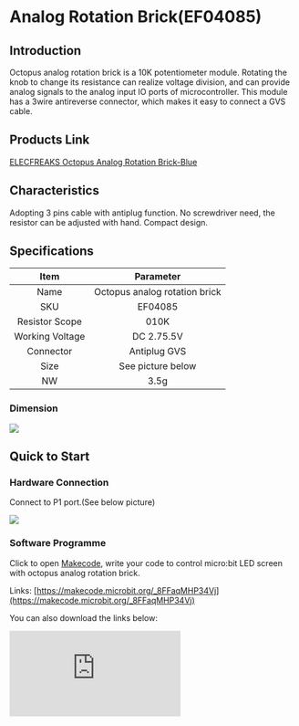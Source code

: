 ﻿# Analog Rotation Brick(EF04085)

## Introduction

Octopus analog rotation brick is a 10K potentiometer module. Rotating the knob to change its resistance can realize voltage division, and can provide analog signals to the analog input IO ports of microcontroller. This module has a 3wire antireverse connector, which makes it easy to connect a GVS cable.

## Products Link

[ELECFREAKS Octopus Analog Rotation Brick-Blue](https://shop.elecfreaks.com/products/elecfreaks-octopus-analog-rotation-brick-blue?_pos=1&_sid=d76e1f7cf&_ss=r)

## Characteristics

 Adopting 3 pins cable with antiplug function.
 No screwdriver need, the resistor can be adjusted with hand.
 Compact design.

## Specifications


Item | Parameter
:-: | :-:
Name|Octopus analog rotation brick
SKU|EF04085
Resistor Scope|010K
Working Voltage|DC 2.75.5V
Connector|Antiplug GVS
Size|See picture below
NW|3.5g

### Dimension
![](https://wiki-media-ef.oss-cn-hongkong.aliyuncs.com//images/X0thNO5.png)

## Quick to Start


### Hardware Connection
Connect  to P1 port.(See below picture)

![](https://wiki-media-ef.oss-cn-hongkong.aliyuncs.com//images/vbupjP9.png)

### Software Programme
Click to open [Makecode](https://makecode.microbit.org/), write your code to control micro:bit LED screen with octopus analog rotation brick.

Links: [https://makecode.microbit.org/_8FFaqMHP34Vj](https://makecode.microbit.org/_8FFaqMHP34Vj)

You can also download the links below:


<div
    style={{
        position: 'relative',
        paddingBottom: '60%',
        overflow: 'hidden',
    }}
>
    <iframe
        src="https://makecode.microbit.org/_8FFaqMHP34Vj"
        frameborder="0"
        sandbox="allow-popups allow-forms allow-scripts allow-same-origin"
        style={{
            position: 'absolute',
            width: '100%',
            height: '100%',
        }}
    />
</div>

### Result
Rotate the knob of octopus analog rotation brick, then its analog input value will be displayed on micro:bit in the form of bar graph.

## FAQ
